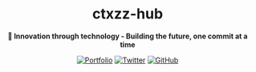 <div align="center">

# ctxzz-hub

**🚀 Innovation through technology - Building the future, one commit at a time**

</div>

<div align="center">

[![Portfolio](https://img.shields.io/badge/Portfolio-000000?style=for-the-badge&logo=About.me&logoColor=white)](https://omata.me)
[![Twitter](https://img.shields.io/badge/Twitter-1DA1F2?style=for-the-badge&logo=twitter&logoColor=white)](https://x.com/ctxzz)
[![GitHub](https://img.shields.io/badge/GitHub-100000?style=for-the-badge&logo=github&logoColor=white)](https://github.com/ctxzz)

</div>

